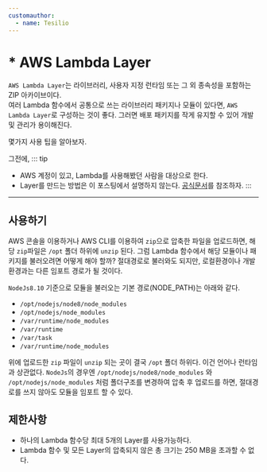 ```yaml
---
customauthor:
  - name: Tesilio
---
```

# * AWS Lambda Layer
<Author/>

`AWS Lambda Layer`는 라이브러리, 사용자 지정 런타임 또는 그 외 종속성을 포함하는 ZIP 아카이브이다.  
여러 Lambda 함수에서 공통으로 쓰는 라이브러리 패키지나 모듈이 있다면, `AWS Lambda Layer`로 구성하는 것이 좋다.
그러면 배포 패키지를 작게 유지할 수 있어 개발 및 관리가 용이해진다.  

몇가지 사용 팁을 알아보자.

그전에,
::: tip
- AWS 계정이 있고, Lambda를 사용해봤던 사람을 대상으로 한다.
- Layer를 만드는 방법은 이 포스팅에서 설명하지 않는다. [공식문서](https://docs.aws.amazon.com/ko_kr/lambda/latest/dg/configuration-layers.html#configuration-layers-manage)를 참조하자.
:::

---

## 사용하기

AWS 콘솔을 이용하거나 AWS CLI를 이용하여 `zip`으로 압축한 파일을 업로드하면, 해당 `zip`파일은 `/opt` 폴더 하위에 `unzip` 된다.
그럼 Lambda 함수에서 해당 모듈이나 패키지를 불러오려면 어떻게 해야 할까? 절대경로로 불러와도 되지만, 로컬환경이나 개발환경과는 다른 임포트 경로가 될 것이다.  

`NodeJs8.10` 기준으로 모듈을 불러오는 기본 경로(NODE_PATH)는 아래와 같다.
- `/opt/nodejs/node8/node_modules`
- `/opt/nodejs/node_modules`
- `/var/runtime/node_modules`
- `/var/runtime`
- `/var/task`
- `/var/runtime/node_modules`

위에 업로드한 `zip` 파일이 `unzip` 되는 곳이 결국 `/opt` 폴더 하위다. 이건 언어나 런타임과 상관없다. `NodeJs`의 경우엔 `/opt/nodejs/node8/node_modules` 와 `/opt/nodejs/node_modules` 처럼 폴더구조를 변경하여 압축 후 업로드를 하면, 절대경로를 쓰지 않아도 모듈을 임포트 할 수 있다.

## 제한사항
- 하나의 Lambda 함수당 최대 5개의 Layer를 사용가능하다.
- Lambda 함수 및 모든 Layer의 압축되지 않은 총 크기는 250 MB을 초과할 수 없다.
